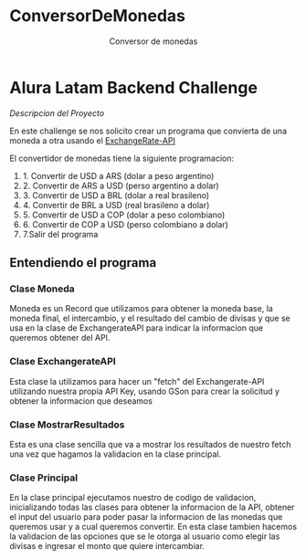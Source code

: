 # ConversorDeMonedas

<header>Conversor de monedas</header>

<h1>Alura Latam Backend Challenge</h1>

<p><em>Descripcion del Proyecto</em></p>

<p>En este challenge se nos solicito crear un programa que convierta de una moneda a otra usando el <a href="https://www.exchangerate-api.com/">ExchangeRate-API</a></p>

<p>El convertidor de monedas tiene la siguiente programacion:</p>
<ol>
  <li>1. Convertir de USD a ARS (dolar a peso argentino)</li>
  <li>2. Convertir de ARS a USD (perso argentino a dolar)</li>
  <li>3. Convertir de USD a BRL (dolar a real brasileno)</li>
  <li>4. Convertir de BRL a USD (real brasileno a dolar)</li>
  <li>5. Convertir de USD a COP (dolar a peso colombiano)</li>
  <li>6. Convertir de COP a USD (perso colombiano a dolar)</li>
  <li>7.Salir del programa</li>
</ol>

<div>
<h2>Entendiendo el programa</h2>
<div>
  <h3>Clase Moneda</h3>
  <p>
    Moneda es un Record que utilizamos para obtener la moneda base, la moneda final, el intercambio, y el resultado del cambio de divisas y que se usa en la clase de ExchangerateAPI para indicar la informacion que queremos obtener del API.
  </p>
</div>
  
<div>
  <h3>
    Clase ExchangerateAPI
  </h3>
  <p>
    Esta clase la utilizamos para hacer un "fetch" del Exchangerate-API utilizando nuestra propia API Key, usando GSon para crear la solicitud y obtener la informacion que deseamos
  </p>
</div>

<div>
  <h3>
    Clase MostrarResultados
  </h3>
  <p>
    Esta es una clase sencilla que va a mostrar los resultados de nuestro fetch una vez que hagamos la validacion en la clase principal.
  </p>
</div>

<div>
  <h3>Clase Principal</h3>
  <p>
    En la clase principal ejecutamos nuestro de codigo de validacion, inicializando todas las clases para obtener la informacion de la API, obtener el input del usuario para poder pasar la informacion de las monedas que queremos usar y a cual queremos convertir. En esta clase tambien hacemos la validacion de las opciones que se le otorga al usuario como elegir las divisas e ingresar el monto que quiere intercambiar.
  </p>
</div>

  
</div>
